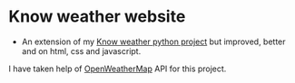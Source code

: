 
# Know weather website 
- An extension of my [Know weather python project](https://github.com/peacekeeper09/know_weather) but improved, better and on html, css and javascript.


I have taken help of [OpenWeatherMap](https://openweathermap.org/api) API for this project.

